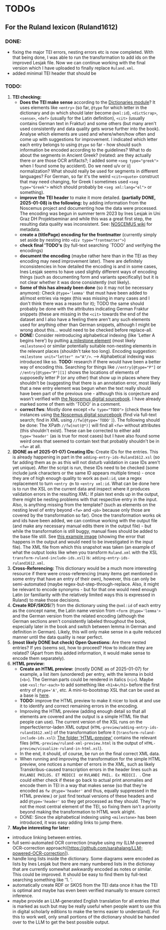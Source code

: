 # TODOs
## For the Ruland lexicon (Ruland1612)
### DONE:
- fixing the major TEI errors, nesting errors etc is now completed. With that being done, I was able to run the transformation to add ids on the improved Lesjak file. Now we can continue working with the final version which I have uploaded to finally replace `Ruland.xml`.
- added minimal TEI header that should be 

### TODO:

1. **TEI checking:** 
   - **Does the TEI make sense** according to the [Dictionaries module](https://tei-c.org/release/doc/tei-p5-doc/en/html/DI.html)? It uses elements like `<entry>` (so far, `@type` for which letter in the dictionary and `@n` which should later become `@xml:id`), `<dictScrap>`, `<sense>`, `<def>` (usually for the Latin definition), `<cit>` (usually contains German text in Fraktur) and some others (but many aren't used consistently and data quality gets worse further into the book). Analyse which elements are used and where/when/how often and come up with suggestions for improvement. I indicated which letter each entry belongs to using `@type` so far - how should such information be encoded according to the guidelines? What to do about the segments in Ancient Greek? (related: are they actually there or are those OCR artifacts?; I added some `<seg type="greek">` when I found some by accident). Do we need u/v or i/j normalization? What should really be used for segments in different languages? For German, so far it's the weird `<cit><quote>` construct that may need changing, for Greek I sometimes used `<seg type="Greek">` which should probably be `<seg xml:lang="el">` or something).
   - **improve the TEI header** to make it more detailed. **(partially DONE, 2025-01-08) is the following:** by adding information from the Noscemus project and documenting how the data were processed. The encoding was begun in summer term 2023 by Ines Lesjak in Uni Graz DH Projektseminar and while this was a great first step, the resulting data quality was inconsistent.  See: [NOSCEMUS wiki](https://wiki.uibk.ac.at/noscemus/Lexicon_Alchemiae) for metadata. 
   - **create a (titlePage) encoding for the frontmatter** (currently simply set aside by nesting into `<div type="frontmatter">`)
   - **check final 'TODO's** (by full-text searching `TODO' and verifying the encodings)
   - **document the encoding** (maybe rather here than in the TEI as they encoding may need improvement later). There are definitely inconsistencies in how detailed the encoding is and in some cases, Ines Lesjak seems to have used slightly different ways of encoding things (such as documenting form and variants specifically) but it is not clear whether it was done consistently (not likely). 
   - **Some of this has already been done** (so it may not be necessary anymore): Check `@type='lemma'` that must have been added to all/most entries via regex (this was missing in many cases and I don't think there was a reason for it); TODO the same should probably be done with the attributes indicating German Fraktur snippets (these are missing in the `<cit>` towards the end of the dataset and I also have a feeling there aren't any such elements used for anything other than German snippets, although I might be wrong about this... would need to be checked before replace-all.
   - **DONE:** Consider reintroducing alphabetical indexing (like 'Letter A begins here') by putting [a milestone element](https://tei-c.org/release/doc/tei-p5-doc/en/html/CO.html#CORS5) (most likely `<milestone>`) or similar potentially suitable non-nesting elements in the relevant places (shouldn't take too long). Encoding suggestion: `<milestone unit="letter" n="A"/>`. --> Alphabetical indexing was introduced like so. **TODO:** research if there would have been a better way of encoding this. Searching for things like `//entry[@type="P"]` or  `//entry[@type="P"][1]` shows the locations of elements of supposedly letter P (or any other) that show up in places where they shouldn't be (suggesting that there is an annotation error, most likely that a new entry element was begun when the text really should have been part of the previous one - although this is conjecture and wasn't verified with [the Noscemus digital sourcebook](https://transkribus.eu/r/noscemus/#/documents/668514). I have already marked some of them with 'TODO' in a comment.
   - **correct fws**: Mostly done except `<fw type="TODO">` (check these few instances using [the Noscemus digital sourcebook](https://transkribus.eu/r/noscemus/#/documents/668514) (find via full-text search; find in XML using `//fw[@type='TODO']`). The following should be done: The XPath `//fw[not(@*)]` will find all `<fw>` without attributes (this shouldn't exist). These can be corrected to either add `type='header'` (as is true for most cases) but I have also found some weird ones that seemed to contain text that probably shouldn't be in `<fw>` at all.
2. **(DONE as of 2025-01-07) Creating IDs:** Create IDs for the entries. This is already happening in part in the `adding-entry-ids-Ruland1612.xsl` (so far adding them as `@n` as this will not disturb validation in case IDs aren't yet unique). After the script is run, these IDs need to be checked (some include junk characters or the same ID appears multiple times) - once they are of high enough quality to work as `@xml:id`, use a regex replacement to turn `<entry @n` to `<entry xml:id`. What can be done here is to run the XSL on the current data and inspect where it produces validation errors in the resulting XML: If plain text ends up in the output, there might be nesting problems with that respective entry in the input. Also, is anything missing from the template? (such as elements on the nesting level of entry beyond `<fw>` and `<pb>` because only those are covered by the transformation so far). Once the transformation works ok and ids have been added, we can continue working with the output file (and make any necessary manual edits there in the output file) - but while the transformation is still buggy, manual fixes should be added to the base file still. See [this example image](https://github.com/sarahalang/alchemical-dictionaries/blob/main/example-entry-nesting-problem.png) (showing the error that happens in the output and would need to be investigated in the input file). The XML file from which this snapshot was taken (an example of what the output looks like when you transform `Ruland.xml` with the XSL `transform-ruland-include-ids.xsl`) is: `adding-entry-ids-ruland1612.xml`.
5. **Cross-Referencing:** This dictionary would be a much more interesting resource if there were cross-referencing (many items get mentioned in some entry that have an entry of their own), however, this can only be semi-automated (maybe regex-but-step-through-replace. Also, it might be relevant to encode synonyms - but for that one would need enough Latin (or familiarity with the relatively limited ways this is expressed in Ruland) to make those decisions.
6. **Create RDF/SKOS**(?) from the dictionary using the `@xml:id` of each entry as the concept name, the Latin name version from `<form @type='lemma'>` and the German version from the related encoding (although the German sections aren't consistently labeled throughout the book, especially later in the book and switch between lemma in German and definition in German). Likely, this will only make sense in a quite reduced manner until the data quality is near perfect.
7. **(most likely DONE but check) Open Questions:** Are there nested entries? If yes (seems so), how to proceed? How to indicate they are related? (Apart from this added information, it would make sense to encode them separately). 
8. **HTML preview:**
   - **Create an HTML preview:** (mostly DONE as of 2025-01-07) for example, a list item (unordered) per entry, with the lemma in bold (`<b>`). The German parts could be rendered in italics (`<i>`). Maybe use `<xsl:for-each>` to add something like `<h1>A</h1>` before the first entry of `@type='A'`, etc. A mini-to-bootstrap XSL that can be used as a base is [here](https://github.com/sarahalang/Harvard_BeyondTEI_Workshop_SLang2022/blob/main/ADDITIONAL_RESOURCES/XSL_BASE_STYLESHEETS/mini-bootstrap.xsl).
   - **TODO:** improve the HTML preview to make it nicer to look at and use it to identify and correct remaining errors in the encoding.  
   - Improving the HTML preview (adding enough detail so that all elements are covered and the output is a simple HTML file that people can use). The current version of the XSL runs on the imperfect/error-laden XML output (`HTML-preview/adding-entry-ids-ruland1612.xml`) of the transformation before it (`transform-ruland-include-ids.xsl`): [The folder 'HTML-preview'](https://github.com/sarahalang/alchemical-dictionaries/tree/main/HTML-preview) contains the relevant files (`HTML-preview/ruland-xml-preview.html` is the output of `HTML-preview/visualize-ruland-in-html.xsl`).
   - In the end, it should, of course, be run on the final correct XML data.
   - When running and improving the transformation for the simple HTML preview, one notices a number of errors in the XML, such as likely Transkribus-caused transcription errors in the header lines such as `RVLANDI PHILOS. ET MEDICI ` or `RVLANDI PHIL. Ex MEDICI. `. One could either check if these go back to actual print anomalies and encode them in TEI in a way that makes sense (so that they're encoded as `fw @type='header'` and thus, equally suppressed in the HTML preview.) or just find textual versions of these headers and add `@type='header'` so they get processed as they should. They're not the most central element of the TEI, so fixing them isn't a priority beyond making the transformation to HTML work alright.
   - DONE: Since the alphabetical indexing using `<milestone>` has been introduced, it was easy adding links to jump there. 
10. **Maybe interesting for later:**
   - introduce linking between entries.
   - full semi-automated OCR correction (maybe using my (LLM-powered OCR-correction approach)[https://github.com/sarahalang/LLM-powered-OCR-correction]).
   - handle long lists inside the dictionary. Some diagrams were encoded as lists by Ines Lesjak but there are many numbered lists in the dictionay that are currently somewhat awkwardly encoded as notes or similar. This could be improved. It should be easy to find them by full-text searching something like '1. '. 
   - automatically create RDF or SKOS from the TEI data once it has the TEI is optimal and maybe has even been verified manually to ensure correct inference.
   - maybe provide an LLM-generated English translation for all entries (that is marked as such but may be really useful when people want to use this in digital scholarly editions to make the terms easier to understand). For this to work well, only small portions of the dictionary should be handed over to the LLM to get the best possible output. 
